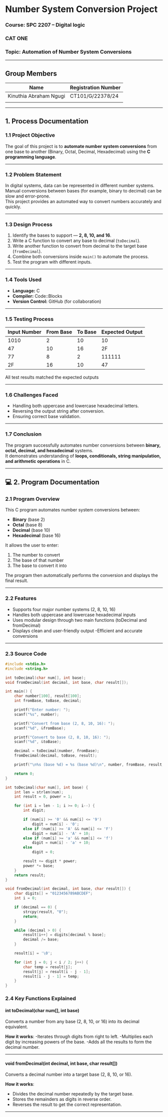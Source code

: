# Number System Conversion Project  

### Course: **SPC 2207 – Digital logic**  
### CAT ONE  
### Topic: **Automation of Number System Conversions**

---

## Group Members  

| Name | Registration Number |
|------|----------------------|
| Kinuthia Abraham Ngugi | CT101/G/22378/24 |
|  |

---

## 1. Process Documentation  

### 1.1 Project Objective  
The goal of this project is to **automate number system conversions** from one base to another (Binary, Octal, Decimal, Hexadecimal) using the **C programming language**.

---

### 1.2 Problem Statement  
In digital systems, data can be represented in different number systems.  
Manual conversions between bases (for example, binary to decimal) can be slow and error-prone.  
This project provides an automated way to convert numbers accurately and quickly.

---

### 1.3 Design Process  
1. Identify the bases to support — **2, 8, 10, and 16**.  
2. Write a C function to convert any base to decimal (`toDecimal`).  
3. Write another function to convert from decimal to the target base (`fromDecimal`).  
4. Combine both conversions inside `main()` to automate the process.  
5. Test the program with different inputs.

---

### 1.4 Tools Used  
- **Language:** C  
- **Compiler:** Code::Blocks
- **Version Control:** GitHub (for collaboration)

---

### 1.5 Testing Process  

| Input Number | From Base | To Base | Expected Output |
|---------------|------------|---------|-----------------|
| 1010 | 2 | 10 | 10 |
| 47 | 10 | 16 | 2F |
| 77 | 8 | 2 | 111111 |
| 2F | 16 | 10 | 47 |

All test results matched the expected outputs  

---

### 1.6 Challenges Faced  
- Handling both uppercase and lowercase hexadecimal letters.  
- Reversing the output string after conversion.  
- Ensuring correct base validation.  

---

### 1.7 Conclusion  
The program successfully automates number conversions between **binary, octal, decimal, and hexadecimal** systems.  
It demonstrates understanding of **loops, conditionals, string manipulation, and arithmetic operations** in C.

---

## 💻 2. Program Documentation  

### 2.1 Program Overview
This C program automates number system conversions between:

- **Binary** (base 2)
- **Octal** (base 8)
- **Decimal** (base 10)
- **Hexadecimal** (base 16)

It allows the user to enter:

1. The number to convert
2. The base of that number
3. The base to convert it into

The program then automatically performs the conversion and displays the final result.


---

### 2.2 Features

- Supports four major number systems (2, 8, 10, 16)
- Handles both uppercase and lowercase hexadecimal inputs
- Uses modular design through two main functions (toDecimal and fromDecimal)
- Displays clean and user-friendly output
-Efficient and accurate conversions

---

### 2.3 Source Code  
```c
#include <stdio.h>
#include <string.h>

int toDecimal(char num[], int base);
void fromDecimal(int decimal, int base, char result[]);

int main() {
    char number[100], result[100];
    int fromBase, toBase, decimal;

    printf("Enter number: ");
    scanf("%s", number);

    printf("Convert from base (2, 8, 10, 16): ");
    scanf("%d", &fromBase);

    printf("Convert to base (2, 8, 10, 16): ");
    scanf("%d", &toBase);

    decimal = toDecimal(number, fromBase);
    fromDecimal(decimal, toBase, result);

    printf("\n%s (base %d) = %s (base %d)\n", number, fromBase, result, toBase);

    return 0;
}

int toDecimal(char num[], int base) {
    int len = strlen(num);
    int result = 0, power = 1;

    for (int i = len - 1; i >= 0; i--) {
        int digit;

        if (num[i] >= '0' && num[i] <= '9')
            digit = num[i] - '0';
        else if (num[i] >= 'A' && num[i] <= 'F')
            digit = num[i] - 'A' + 10;
        else if (num[i] >= 'a' && num[i] <= 'f')
            digit = num[i] - 'a' + 10;
        else
            digit = 0;

        result += digit * power;
        power *= base;
    }
    return result;
}

void fromDecimal(int decimal, int base, char result[]) {
    char digits[] = "0123456789ABCDEF";
    int i = 0;

    if (decimal == 0) {
        strcpy(result, "0");
        return;
    }

    while (decimal > 0) {
        result[i++] = digits[decimal % base];
        decimal /= base;
    }

    result[i] = '\0';

    for (int j = 0; j < i / 2; j++) {
        char temp = result[j];
        result[j] = result[i - j - 1];
        result[i - j - 1] = temp;
    }
}
```
### 2.4 Key Functions Explained

#### int toDecimal(char num[], int base)
Converts a number from any base (2, 8, 10, or 16) into its decimal equivalent.

**How it works**:
-Iterates through digits from right to left.
-Multiplies each digit by increasing powers of the base.
-Adds all the results to form the decimal number.

---

#### void fromDecimal(int decimal, int base, char result[])
Converts a decimal number into a target base (2, 8, 10, or 16).

**How it works**:
- Divides the decimal number repeatedly by the target base.
- Stores the remainders as digits in reverse order.
- Reverses the result to get the correct representation.
  
---
